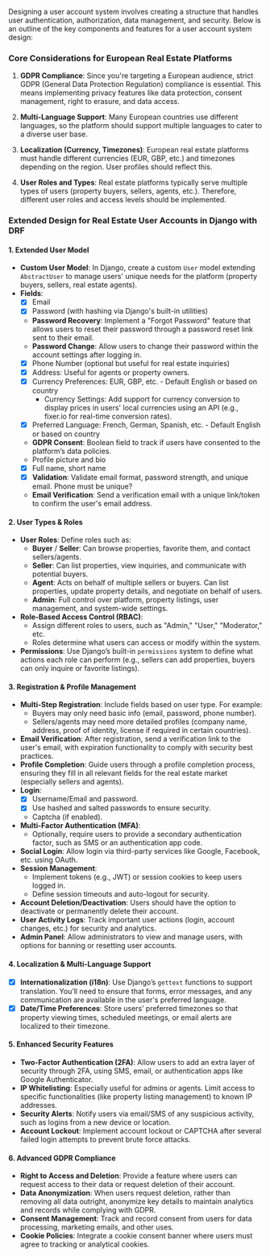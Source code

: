 Designing a user account system involves creating a structure that handles user authentication, authorization, data management, and security. Below is an outline of the key components and features for a user account system design:

### Core Considerations for European Real Estate Platforms
1. **GDPR Compliance**: Since you're targeting a European audience, strict GDPR (General Data Protection Regulation) compliance is essential. This means implementing privacy features like data protection, consent management, right to erasure, and data access.
   
2. **Multi-Language Support**: Many European countries use different languages, so the platform should support multiple languages to cater to a diverse user base.

3. **Localization (Currency, Timezones)**: European real estate platforms must handle different currencies (EUR, GBP, etc.) and timezones depending on the region. User profiles should reflect this.

4. **User Roles and Types**: Real estate platforms typically serve multiple types of users (property buyers, sellers, agents, etc.). Therefore, different user roles and access levels should be implemented.

### Extended Design for Real Estate User Accounts in Django with DRF

#### 1. **Extended User Model**
   - **Custom User Model**: In Django, create a custom `User` model extending `AbstractUser` to manage users' unique needs for the platform (property buyers, sellers, real estate agents).
   - **Fields**:
     - [x] Email 
     - [x] Password (with hashing via Django's built-in utilities)
     - **Password Recovery**: Implement a "Forgot Password" feature that allows users to reset their password through a password reset link sent to their email.
     - **Password Change**: Allow users to change their password within the account settings after logging in.
     - [x] Phone Number (optional but useful for real estate inquiries)
     - [x] Address: Useful for agents or property owners.
     - [x] Currency Preferences: EUR, GBP, etc. - Default English or based on country
       - Currency Settings: Add support for currency conversion to display prices in users' local currencies using an API (e.g., fixer.io for real-time conversion rates).
     - [x] Preferred Language: French, German, Spanish, etc. - Default English or based on country
     - **GDPR Consent**: Boolean field to track if users have consented to the platform’s data policies.
     - Profile picture and bio
     - [x] Full name, short name
     - [x] **Validation**: Validate email format, password strength, and unique email. Phone must be unique?
     - **Email Verification**: Send a verification email with a unique link/token to confirm the user's email address.

#### 2. **User Types & Roles**
   - **User Roles**: Define roles such as:
     - **Buyer** / **Seller**: Can browse properties, favorite them, and contact sellers/agents.
     - **Seller**: Can list properties, view inquiries, and communicate with potential buyers.
     - **Agent**: Acts on behalf of multiple sellers or buyers. Can list properties, update property details, and negotiate on behalf of users.
     - **Admin**: Full control over platform, property listings, user management, and system-wide settings.
   - **Role-Based Access Control (RBAC)**:
     - Assign different roles to users, such as "Admin," "User," "Moderator," etc.
     - Roles determine what users can access or modify within the system.
   - **Permissions**: Use Django’s built-in `permissions` system to define what actions each role can perform (e.g., sellers can add properties, buyers can only inquire or favorite listings).

#### 3. **Registration & Profile Management**
   - **Multi-Step Registration**: Include fields based on user type. For example:
     - Buyers may only need basic info (email, password, phone number).
     - Sellers/agents may need more detailed profiles (company name, address, proof of identity, license if required in certain countries).
   - **Email Verification**: After registration, send a verification link to the user's email, with expiration functionality to comply with security best practices.
   - **Profile Completion**: Guide users through a profile completion process, ensuring they fill in all relevant fields for the real estate market (especially sellers and agents).
   - **Login**: 
     - [x] Username/Email and password.
     - [x] Use hashed and salted passwords to ensure security.
     - Captcha (if enabled).
   - **Multi-Factor Authentication (MFA)**: 
     - Optionally, require users to provide a secondary authentication factor, such as SMS or an authentication app code.
   - **Social Login**: Allow login via third-party services like Google, Facebook, etc. using OAuth.
   - **Session Management**:
     - Implement tokens (e.g., JWT) or session cookies to keep users logged in.
     - Define session timeouts and auto-logout for security.
   - **Account Deletion/Deactivation**: Users should have the option to deactivate or permanently delete their account.
   - **User Activity Logs**: Track important user actions (login, account changes, etc.) for security and analytics.
   - **Admin Panel**: Allow administrators to view and manage users, with options for banning or resetting user accounts.


#### 4. **Localization & Multi-Language Support**
   - [x] **Internationalization (i18n)**: Use Django’s `gettext` functions to support translation. You’ll need to ensure that forms, error messages, and any communication are available in the user's preferred language.
   - [x] **Date/Time Preferences**: Store users’ preferred timezones so that property viewing times, scheduled meetings, or email alerts are localized to their timezone.

#### 5. **Enhanced Security Features**
   - **Two-Factor Authentication (2FA)**: Allow users to add an extra layer of security through 2FA, using SMS, email, or authentication apps like Google Authenticator.
   - **IP Whitelisting**: Especially useful for admins or agents. Limit access to specific functionalities (like property listing management) to known IP addresses.
   - **Security Alerts**: Notify users via email/SMS of any suspicious activity, such as logins from a new device or location.
   - **Account Lockout**: Implement account lockout or CAPTCHA after several failed login attempts to prevent brute force attacks.
   
#### 6. **Advanced GDPR Compliance**
   - **Right to Access and Deletion**: Provide a feature where users can request access to their data or request deletion of their account.
   - **Data Anonymization**: When users request deletion, rather than removing all data outright, anonymize key details to maintain analytics and records while complying with GDPR.
   - **Consent Management**: Track and record consent from users for data processing, marketing emails, and other uses.
   - **Cookie Policies**: Integrate a cookie consent banner where users must agree to tracking or analytical cookies.
